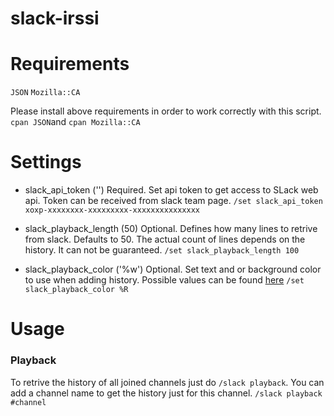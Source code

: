 # slack-irssi

# Requirements

`JSON`
`Mozilla::CA`

Please install above requirements in order to work correctly with this script.
`cpan JSON`and `cpan Mozilla::CA`

# Settings

* slack_api_token ('')
Required. Set api token to get access to SLack web api. Token can be received from slack team page.
`/set slack_api_token xoxp-xxxxxxxx-xxxxxxxxx-xxxxxxxxxxxxxxx`

* slack_playback_length (50)
Optional. Defines how many lines to retrive from slack. Defaults to 50. The actual count of lines depends on the history. It can not be guaranteed.
`/set slack_playback_length 100`

* slack_playback_color ('%w')
Optional. Set text and or background color to use when adding history. Possible values can be found [here](https://github.com/shabble/irssi-docs/wiki/Formats#Local-Colours)
`/set slack_playback_color %R`

# Usage
### Playback
To retrive the history of all joined channels just do `/slack playback`. You can add a channel name to get the history just for this channel. `/slack playback #channel`
